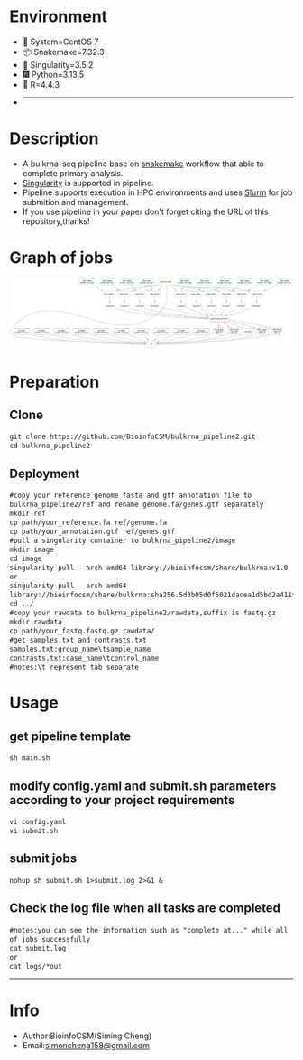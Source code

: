 # Environment
- 📮 System=CentOS 7
- 📦 Snakemake=7.32.3
- 📌 Singularity=3.5.2
- 🎆 Python=3.13.5
- 🎉 R=4.4.3
- ***
# Description
* A bulkrna-seq pipeline base on [snakemake](https://snakemake.readthedocs.io/en/stable/) workflow that able to complete primary analysis.
* [Singularity](https://sylabs.io/singularity/) is supported in pipeline.
* Pipeline supports execution in HPC environments and uses [Slurm](https://slurm.schedmd.com/documentation.html) for job submition and management.
* If you use pipeline in your paper don't forget citing the URL of this repository,thanks!<br>
# Graph of jobs
![pipeline](pipeline.png)
# Preparation
## Clone
```shell
git clone https://github.com/BioinfoCSM/bulkrna_pipeline2.git
cd bulkrna_pipeline2
```
## Deployment
```shell
#copy your reference genome fasta and gtf annotation file to bulkrna_pipeline2/ref and rename genome.fa/genes.gtf separately
mkdir ref
cp path/your_reference.fa ref/genome.fa
cp path/your_annotation.gtf ref/genes.gtf
#pull a singularity container to bulkrna_pipeline2/image
mkdir image
cd image
singularity pull --arch amd64 library://bioinfocsm/share/bulkrna:v1.0
or
singularity pull --arch amd64 library://bioinfocsm/share/bulkrna:sha256.5d3b05d0f6021dacea1d5bd2a411f5c411466feb36fb7a6ff8bed0a2800c6d43
cd ../
#copy your rawdata to bulkrna_pipeline2/rawdata,suffix is fastq.gz
mkdir rawdata
cp path/your_fastq.fastq.gz rawdata/
#get samples.txt and contrasts.txt
samples.txt:group_name\tsample_name
contrasts.txt:case_name\tcontrol_name
#notes:\t represent tab separate
```
# Usage
## get pipeline template
```shell
sh main.sh
```
## modify config.yaml and submit.sh parameters according to your project requirements
```shell
vi config.yaml
vi submit.sh
```
## submit jobs
```shell
nohup sh submit.sh 1>submit.log 2>&1 &
```
## Check the log file when all tasks are completed
```shell
#notes:you can see the information such as "complete at..." while all of jobs successfully
cat submit.log
or
cat logs/*out
```
***
# Info
* Author:BioinfoCSM(Siming Cheng)
* Email:simoncheng158@gmail.com
